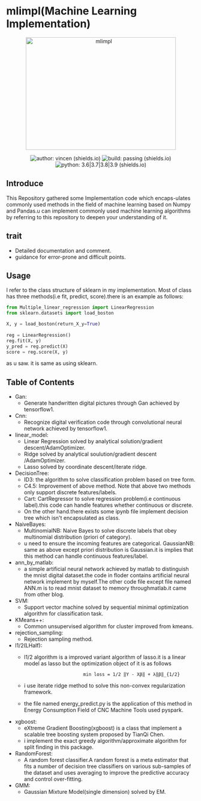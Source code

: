# mlimpl(Machine Learning Implementation)
<div align=center>
<img src="https://github.com/vincen-github/mlimpl/blob/master/pic/logo.jpeg" width="400" height="300" alt="mlimpl">

![author: vincen (shields.io)](https://img.shields.io/badge/author-vincen-brightgreen)  ![build: passing (shields.io)](https://img.shields.io/badge/build-passing-brightgreen) ![python: 3.6|3.7|3.8|3.9 (shields.io)](https://img.shields.io/badge/python-3.6%7C3.7%7C3.8%7C3.9-blue)
</div>

## Introduce
This Repository gathered some Implementation code which encaps-ulates commonly used methods in the field of machine learning based on Numpy and Pandas.u can implement commonly used machine learning algorithms by referring to this repository to deepen your understanding of it.
## trait
- Detailed documentation and comment.
- guidance for error-prone and difficult points.
## Usage
I refer to the class structure of sklearn in my implementation. Most of class has three methods(i.e fit, predict, score).there is an example as follows:
```python
from Multiple_linear_regression import LinearRegression  
from sklearn.datasets import load_boston

X, y = load_boston(return_X_y=True)  
  
reg = LinearRegression()  
reg.fit(X, y)  
y_pred = reg.predict(X)  
score = reg.score(X, y)
```
as u saw. it is same as using sklearn.

## Table of Contents
- Gan:
	- Generate handwritten digital pictures through Gan achieved by tensorflow1.
- Cnn:
	- Recognize digital verification code through convolutional neural network achieved by tensorflow1.
- linear_model:
  - Linear Regression solved by analytical solution/gradient descent/AdamOptimizer.
  - Ridge solved by analytical soulution/gradient descent /AdamOptimizer.
  - Lasso solved by coordinate descent/iterate ridge.
- DecisionTree:
	- ID3: the algorithm to solve classification problem based on tree form.
	- C4.5: Improvement of above method.
                Note that above two methods only support discrete features/labels.
	- Cart: CartRegressor to solve regression problem(i.e continuous label).this code can handle features whether continuous or discrete.
	- On the other hand.there exists some ipynb file implement decision tree which isn't encapsulated as class.
- NaiveBayes:
	- MultinomialNB: Naive Bayes to solve discrete labels that obey multinomial distribution (priori of category).
  - u need to ensure the incoming features are categorical.
                GaussianNB: same as above except priori distribution is Gaussian.it is implies that this method can handle continuous features/label.
- ann_by_matlab:
  - a simple artificial neural network achieved by matlab to distinguish the mnist digital dataset.the code in floder contains artificial neural network implement by myself.The other code file except file named ANN.m is to read mnist dataset to memory throughmatlab.it came from other blog.
 - SVM:
	- Support vector machine solved by sequential minimal optimization algorithm for classification task.
- KMeans++:
	 - Common unsupervised algorithm for cluster improved from kmeans.
- rejection_sampling:
	- Rejection sampling method.
- l1/2(LHalf):
	- l1/2 algorithm is a improved variant algorithm of lasso.it is a linear model as lasso but the optimization object of it is as follows
	
		                        min loss = 1/2 ‖Y - Xβ‖ + λ‖β‖_{1/2}
	- i use iterate ridge method to solve this non-convex regularization framework.
	- the file named energy_predict.py is the application of this method in Energy Consumption Field of CNC Machine Tools used pyspark.
- xgboost:
	- eXtreme Gradient Boosting(xgboost) is a class that implement a scalable tree boosting system proposed by TianQi Chen.
	- i implement the exact greedy algorithm/approximate algorithm for split finding in this package.
- RandomForest:
	- A random forest classifier.A random forest is a meta estimator that fits a number of decision tree classifiers on various sub-samples of the dataset and uses averaging to improve the predictive accuracy and control over-fitting.
- GMM:
	- Gaussian Mixture Model(single dimension) solved by EM.
